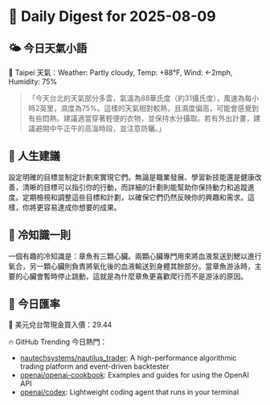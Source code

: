 # 🌅 Daily Digest for 2025-08-09

## 🌤️ 今日天氣小語
📍 Taipei 天氣：Weather: Partly cloudy, Temp: +88°F, Wind: ←2mph, Humidity: 75%
> 「今天台北的天氣部分多雲，氣溫為88華氏度（約31攝氏度），風速為每小時2英里，濕度為75%。這樣的天氣相對較熱，且濕度偏高，可能會感覺到有些悶熱。建議適當穿著輕便的衣物，並保持水分攝取。若有外出計畫，建議避開中午正午的高溫時段，並注意防曬。」

## 💬 人生建議
設定明確的目標並制定計劃來實現它們。無論是職業發展、學習新技能還是健康改善，清晰的目標可以指引你的行動，而詳細的計劃則能幫助你保持動力和追蹤進度。定期檢視和調整這些目標和計劃，以確保它們仍然反映你的興趣和需求。這樣，你將更容易達成你想要的成果。

## 🧠 冷知識一則
一個有趣的冷知識是：章魚有三顆心臟。兩顆心臟專門用來將血液泵送到鰓以進行氧合，另一顆心臟則負責將氧化後的血液輸送到身體其餘部分。當章魚游泳時，主要的心臟會暫時停止跳動，這就是為什麼章魚更喜歡爬行而不是游泳的原因。
## 💱 今日匯率
💱 美元兌台幣現金買入價：29.44

🔥 GitHub Trending 今日熱門：
- [nautechsystems/nautilus_trader](https://github.com/nautechsystems/nautilus_trader): A high-performance algorithmic trading platform and event-driven backtester
- [openai/openai-cookbook](https://github.com/openai/openai-cookbook): Examples and guides for using the OpenAI API
- [openai/codex](https://github.com/openai/codex): Lightweight coding agent that runs in your terminal

